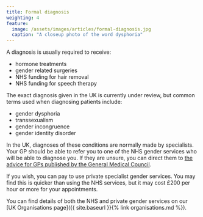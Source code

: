 ```yaml
---
title: Formal diagnosis
weighting: 4
feature:
  image: /assets/images/articles/formal-diagnosis.jpg
  caption: "A closeup photo of the word dysphoria"
---
```


A diagnosis is usually required to receive:

- hormone treatments
- gender related surgeries
- NHS funding for hair removal
- NHS funding for speech therapy

The exact diagnosis given in the UK is currently under review, but common terms used when diagnosing patients include:

- gender dysphoria
- transsexualism
- gender incongruence
- gender identity disorder

In the UK, diagnoses of these conditions are normally made by specialists. Your GP should be able to refer you to one of the NHS gender services who will be able to diagnose you. If they are unsure, you can direct them to [the advice for GPs published by the General Medical Council](http://www.gmc-uk.org/guidance/ethical_guidance/28852.asp).

If you wish, you can pay to use private specialist gender services. You may find this is quicker than using the NHS services, but it may cost £200 per hour or more for your appointments.

You can find details of both the NHS and private gender services on our [UK Organisations page]({{ site.baseurl }}{% link organisations.md %}).
